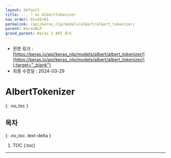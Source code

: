 ```yaml
---
layout: default
title: ... └ a> AlbertTokenizer
nav_order: 01+01+01
permalink: /api/keras_nlp/models/albert/albert_tokenizer/
parent: KerasNLP
grand_parent: Keras 3 API 문서
---
```


* 원본 링크 : [https://keras.io/api/keras_nlp/models/albert/albert_tokenizer/](https://keras.io/api/keras_nlp/models/albert/albert_tokenizer/){:target="_blank"}
* 최종 수정일 : 2024-03-29

# AlbertTokenizer
{: .no_toc }

## 목차
{: .no_toc .text-delta }

1. TOC
{:toc}

---
